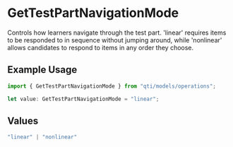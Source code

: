 # GetTestPartNavigationMode

Controls how learners navigate through the test part. 'linear' requires items to be responded to in sequence without jumping around, while 'nonlinear' allows candidates to respond to items in any order they choose.

## Example Usage

```typescript
import { GetTestPartNavigationMode } from "qti/models/operations";

let value: GetTestPartNavigationMode = "linear";
```

## Values

```typescript
"linear" | "nonlinear"
```